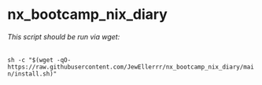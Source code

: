 # nx_bootcamp_nix_diary

###### This script should be run via wget:
``` sh -c "$(wget -qO- https://raw.githubusercontent.com/JewEllerrr/nx_bootcamp_nix_diary/main/install.sh)" ```
